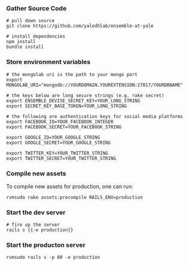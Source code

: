 ### Gather Source Code
```
# pull down source
git clone https://github.com/yaledhlab/ensemble-at-yale

# install dependencies
npm install  
bundle install  
```

### Store environment variables
```
# the mongolab uri is the path to your mongo port
export MONGOLAB_URI="mongodb://YOURDOMAIN.YOUREXTENSION:27017/YOURDBNAME"

# the keys below are long secure strings (e.g. rake secret)
export ENSEMBLE_DEVISE_SECRET_KEY=YOUR_LONG_STRING
export SECRET_KEY_BASE_TOKEN=YOUR_LONG_STRING

# the following are authentication keys for social media platforms
export FACEBOOK_ID=YOUR_FACEBOOK_INTEGER
export FACEBOOK_SECRET=YOUR_FACEBOOK_STRING

export GOOGLE_ID=YOUR_GOOGLE_STRING
export GOOGLE_SECRET=YOUR_GOOGLE_STRING

export TWITTER_KEY=YOUR_TWITTER_STRING
export TWITTER_SECRET=YOUR_TWITTER_STRING
```

### Compile new assets
To compile new assets for production, one can run:
```
rvmsudo rake assets:precompile RAILS_ENV=production
```

### Start the dev server
```
# fire up the server
rails s {{-e production}}
```

### Start the producton server
```
rvmsudo rails s -p 80 -e production
```